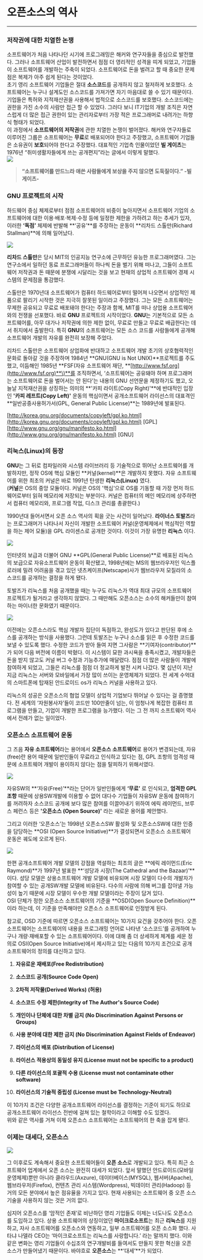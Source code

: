 # 오픈소스의 역사

---

### 저작권에 대한 치열한 논쟁

소프트웨어가 처음 나타나던 시기에 프로그래밍은 해커와 연구자들을 중심으로 발전했다. 그러나 소프트웨어 산업이 발전하면서 점점 더 영리적인 성격을 띠게 되었고, 기업들이 소프트웨어를 개발하는 주축이 되었다. 소프트웨어로 돈을 벌려고 할 때 중요한 문제점은 복제가 아주 쉽게 된다는 것이었다.  
초기 영리 소프트웨어 기업들은 절대 **소스코드**를 공개하지 않고 철저하게 보호했다. 소프트웨어는 누구나 설계도인 소스코드를 가져가면 자기 마음대로 쓸 수 있기 때문이다. 기업들은 특허와 지적재산권을 사용해서 법적으로 소스코드를 보호했다. 소스코드에는 권한을 가진 소수의 사람만 접근 할 수 있었다. 그러다 보니 IT기업의 개발 조직은 자연스럽게 더 많은 접근 권한이 있는 관리자로부터 가장 적은 프로그래머로 내려가는 하향식 형태가 되었다.  
이 과정에서 **소프트웨어의 저작권**에 관한 치열한 논쟁이 벌어졌다. 해커와 연구자들로 이루어진 그룹은 소프트웨어는 **무료**로 배포되어야 한다고 주장했고, 소프트웨어 기업들은 소유권이 **보호**되어야 한다고 주장했다. 대표적인 기업측 인물이었던 **빌 게이츠**는 1976년 “취미생활자들에게 쓰는 공개편지”라는 글에서 이렇게 말했다.  
![](/assets/1-1.jpg)

> **“소프트웨어를 만드느라 애쓴 사람들에게 보상을 주지 않으면 도둑질이다.” -빌 게이츠-**

### GNU 프로젝트의 시작

하드웨어 중심 체제로부터 점점 소프트웨어의 비중이 높아지면서 소프트웨어 기업의 소프트웨어에 대한 이용·배포·복제·수정 등에 일정한 제한을 가하려고 하는 추세가 있자, 이러한 **‘독점’** 체제에 반발해 **‘공유’**를 주장하는 운동이 **리차드 스톨만\(Richard Stallman\)**에 의해 일어났다.

![](/assets/2-1.jpg)

**리차드 스톨만**은 당시 MIT의 인공지능 연구소에 근무하던 유능한 프로그래머였다. 그는 연구소에서 일하던 동료 프로그래머들이 하나씩 돈을 벌기 위해 떠나고, 그들이 소프트웨어 저작권과 돈 때문에 분쟁에 시달리는 것을 보고 현재의 상업적 소프트웨어 경제 시스템의 문제점을 통감했다.

스톨만은 1970년대 소프트웨어가 컴퓨터 하드웨어로부터 떨어져 나오면서 상업적인 제품으로 팔리기 시작한 것은 지극히 잘못된 일이라고 주장했다. 그는 모든 소프트웨어는 무제한 공유되고 무료로 배포돼야 한다는 주장과 함께, MIT를 떠나 상업용 소프트웨어와의 전쟁을 선포했다. 바로 **GNU** 프로젝트의 시작이었다. **GNU**는 기본적으로 모든 소프트웨어를, 아무 대가나 저작권에 의한 제한 없이, 무료로 만들고 무료로 배급한다는 데서 취지에서 출발한다. 특히 **GNU**의 소프트웨어는 모든 소스 코드를 사람들에게 공개해 소프트웨어 개발의 자유를 완전히 보장해 주었다.

리차드 스톨만은 소프트웨어 상업화에 반대하고 소프트웨어 개발 초기의 상호협력적인 문화로 돌아갈 것을 주장하며 1984년 **GNU\(GNU is Not UNIX\)**프로젝트를 주도했고, 이듬해인 1985년 **FSF\(자유 소프트웨어 재단, **[http://www.fsf.org](http://www.fsf.org)**\)**를 조직하면서, ‘소프트웨어는 공유돼야 하며 프로그래머는 소프트웨어로 돈을 벌어서는 안 된다’는 내용의 GNU 선언문을 제정하기도 했고, 오늘날 지적재산권을 상징하는 의미의 **'카피 라이트\(Copy Right\)'**에 반대적인 입장인 **'카피 레프트\(Copy Left\)'** 운동의 핵심이면서 공개소프트웨어 라이선스의 대표격인 **일반공중사용허가서\(GPL, General Public License\)**는 1989년에 발표된다.

[http://korea.gnu.org/documents/copyleft/gpl.ko.html](http://korea.gnu.org/documents/copyleft/gpl.ko.html) \[GPL\]  
[http://www.gnu.org/gnu/manifesto.ko.html](http://www.gnu.org/gnu/manifesto.ko.html) \[GNU\]

### 리눅스\(Linux\)의 등장

**GNU**는 그 뒤로 컴파일러와 시스템 라이브러리 등 기술적으로 뛰어난 소프트웨어를 개발하지만, 정작 OS에 핵심 모듈인 **커널\(kernel\)**은 개발하지 못했다. 자유 소프트웨어를 위한 최초의 커널은 바로 1991년 탄생한 **리눅스\(Linux\)** 였다.  
\(**커널**은 OS의 중앙 모듈이다. 커널은 OS의 '핵심'으로 OS를 기동할 때 가장 먼저 하드웨어로부터 읽혀 메모리에 저장되는 부분이다. 커널은 컴퓨터의 메인 메모리에 상주하면서 컴퓨터 메모리와, 프로그램 작업, 디스크 관리를 총괄한다.\)

1990년대 들어서면서 오픈 소스 역사의 획을 긋는 사건이 일어났다. **라이너스 토발즈**라는 프로그래머가 나타나서 자신이 개발한 소프트웨어 커널\(운영체제에서 핵심적인 역할을 하는 제어 모듈\)을 GPL 라이센스로 공개한 것이다. 이것이 가장 유명한 **리눅스** 이다.

![](/assets/3-1.jpg)

인터넷의 보급과 더불어 GNU **GPL\(General Public License\)**로 배포된 리눅스의 보급으로 자유소프트웨어 운동이 확산됐고, 1998년에는 MS의 웹브라우저인 익스플로러에 밀려 어려움을 겪고 있던 넷츠케이프\(Netscape\)사가 웹브라우저 모질라의 소스코드를 공개하는 결정을 하게 됐다.

토발즈가 리눅스를 처음 공개했을 때는 누구도 리눅스가 역대 최대 규모의 소프트웨어 프로젝트가 될거라고 생각하지 않았다. 그 때만해도 오픈소스는 소수의 해커들만이 참여하는 마이너한 문화였기 때문이다.

![](/assets/3-2.jpg)

이전에는 오픈소스라도 핵심 개발자 집단이 독점하고, 완성도가 있다고 판단된 후에 소스를 공개하는 방식을 사용했다. 그런데 토발즈는 누구나 소스를 읽은 후 수정한 코드를 보낼 수 있도록 했다. 수정한 코드가 받아 들여 지면 그사람은 **기여자\(contributor\)**가 되어 다음 버전에 이름이 박혔다. 이 시스템이 묘한 과시욕을 충족시켰고, 개발자들은 돈을 받지 않고도 커널 버그 수정과 기능추가에 매달렸다. 점점 더 많은 사람들이 개발에 참여하게 되었고, 그들은 리눅스를 점점 더 정교하게 발전 시켜 나갔다. 몇 십년이 지난 지금 리눅스는 서버와 모바일에서 가장 많이 쓰이는 운영체제가 되었다. 전 세계 수억대의 스마트폰에 탑재된 안드로이드 os가 리눅스 커널을 사용하고 있다.

리눅스의 성공은 오픈소스의 협업 모델이 상업적 기업보다 뛰어날 수 있다는 걸 증명했다. 전 세계의 ‘자원봉사자’들이 코드만 100만줄이 넘는, 이 엄청나게 복잡한 컴퓨터 프로그램을 만들고, 기업이 개발한 프로그램을 능가했다. 이는 그 전 까지 소프트웨어 역사에서 전례가 없는 일이었다.

### 오픈소스 소프트웨어 운동

그 즈음 **자유 소프트웨어**라는 용어에서 **오픈소스 소프트웨어**로 용어가 변경되는데, 자유\(free\)란 용어 때문에 일반인들이 무료라고 인식하고 있다는 점, GPL 조항의 엄격성 때문에 소프트웨어 개발이 용이하지 않다는 점을 탈피하기 위해서였다.

![](/assets/3-3.jpg)

자유SW의 **‘자유\(Free\)’**라는 단어가 일반인들에게 **‘무료’** 로 인식되고, **엄격한 GPL조항** 때문에 상용SW개발에 이용할 수 없어 대다수 기업들이 자유SW 운동에 참여하기를 꺼려하자 소스코드 공개에 보다 많은 참여를 이끌어내기 위하여 에릭 레이먼드, 브루스 페런스 등은 **'오픈소스 \(Open Source\)'** 라는 새로운 용어를 제안했다.

그리고 이러한 ‘오픈소스’는 1998년 오픈소스SW 활성화 및 오픈소스SW에 대한 인증을 담당하는 **OSI \(Open Source Initiative\)**가 결성되면서 오픈소스 소프트웨어 운동은 궤도에 오르게 된다.

![](/assets/3-4.jpg)

한편 공개소프트웨어 개발 모델의 강점을 역설하는 최초의 글은 **에릭 레이먼드\(Eric Raymond\)**가 1997년 발표한 **‘성당과 시장\(The Cathedral and the Bazaar\)’**이다. 성당 모델은 상용소프트웨어 개발 모델에 비유되며 시장 모델이 다수의 개발자가 참여할 수 있는 공개SW개발 모델에 비유된다. 다수의 사람에 의해 버그를 잡아낼 가능성이 높기 때문에 시장 모델이 우수한 개발 모델이라는 주장이 담겨 있다.  
OSI 단체가 정한 오픈소스 소프트웨어의 기준을 **OSD\(Open Source Definition\)**이라 하는데, 이 기준을 만족해야만 오픈소스 소프트웨어로 인정받게 된다.

참고로, OSD 기준에 따르면 오픈소스 소프트웨어는 10가지 요건을 갖추어야 한다. 오픈 소프트웨어는 소프트웨어의 내용을 프로그래밍 언어로 나타낸 ‘소스코드’를 공개하여 누구나 개량·재배포할 수 있는 소프트웨어이다. 이에 대해 좀 더 상세하게 체계를 세운 정의로 OSI\(Open Source Initiative\)에서 제시하고 있는 다음의 10가지 조건으로 공개소프트웨어의 정의를 대신하고 있다.

1. **자유로운 재배포\(Free Redistribution\)**

2. **소스코드 공개\(Source Code Open\)**

3. **2차적 저작물\(Derived Works\) \(허용\)**

4. **소스코드 수정 제한\(Integrity of The Author's Source Code\)**

5. **개인이나 단체에 대한 차별 금지 \(No Discrimination Against Persons or Groups\)**

6. **사용 분야에 대한 제한 금지 \(No Discrimination Against Fields of Endeavor\)**

7. **라이선스의 배포 \(Distribution of License\)**

8. **라이선스 적용상의 동일성 유지 \(License must not be specific to a product\)**

9. **다른 라이선스의 포괄적 수용 \(License must not contaminate other software\)**

10. **라이선스의 기술적 중립성 \(License must be Technology-Neutral\)**

이 10가지 조건은 다양한 공개소프트웨어 라이선스를 결정하는 기준이 되기도 하므로 공개소프트웨어 라이선스 전반에 걸쳐 있는 철학이라고 이해할 수도 있겠다.  
위와 같은 역사를 거쳐 이제 오픈소스 소프트웨어는 소프트웨어의 한 축을 잡게 됐다.

### 이제는 대세다, 오픈소스

![](/assets/5-1.jpg)

그 이후로도 계속해서 중요한 소프트웨어들이 **오픈 소스**로 개발되고 있다. 특히 최근 소프트웨어 업계에서 오픈 소스는 완전히 대세가 되었다. 앞서 말했던 안드로이드\(모바일 운영체제\)뿐만 아니라 클라우드\(Axzure\), 데이터베이스\(MYSQL\), 웹서버\(Apache\), 웹브라우저\(Firefox\), 컨텐츠 관리 시스템\(Wordpress\), 빅데이터 관리\(Hadoop\) 등 거의 모든 분야에서 높은 점유율을 가지고 있다. 현재 사용되는 소프트웨어 중 오픈 소스 기술을 사용하지 않는 것은 거의 없다.

심지어 오픈소스를 ‘암적인 존재’로 비난하던 영리 기업들도 이제는 너도나도 오픈소스를 도입하고 있다. 상용 소프트웨어의 상징이었던 **마이크로소프트**는 최근 **리눅스**를 지원하고, 자사 소프트웨어를 오픈소스와 연동하고, 일부 소프트웨어를 오픈 소스화 했다. 사타냐 나델라 CEO는 ‘마이크로소프트는 리눅스를 사랑합니다.’ 라는 말까지 했다. 이와 같은 변화는 영리 기업들이 수십조의 연구개발비를 들여서도 만들지 못한 혁신을 오픈 소스가 만들어냈기 때문이다. 바야흐로 **오픈소스**는 **‘대세’**가 되었다.

